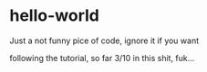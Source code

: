 # hello-world
Just a not funny pice of code, ignore it if you want

following the tutorial, so far 3/10 in this shit, fuk...
